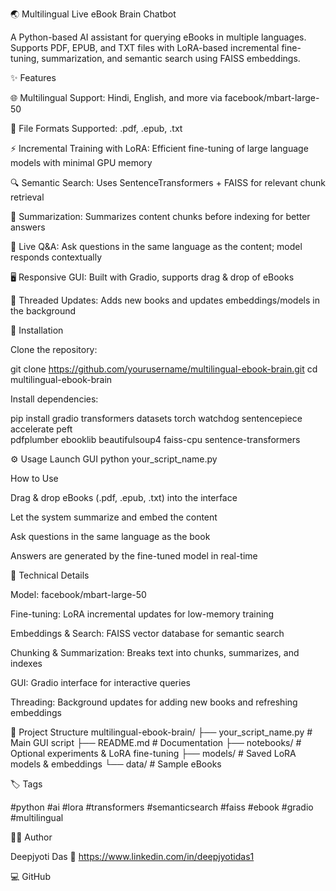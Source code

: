 🌏 Multilingual Live eBook Brain Chatbot

A Python-based AI assistant for querying eBooks in multiple languages.
Supports PDF, EPUB, and TXT files with LoRA-based incremental fine-tuning, summarization, and semantic search using FAISS embeddings.

✨ Features

🌐 Multilingual Support: Hindi, English, and more via facebook/mbart-large-50

📄 File Formats Supported: .pdf, .epub, .txt

⚡ Incremental Training with LoRA: Efficient fine-tuning of large language models with minimal GPU memory

🔍 Semantic Search: Uses SentenceTransformers + FAISS for relevant chunk retrieval

📝 Summarization: Summarizes content chunks before indexing for better answers

💬 Live Q&A: Ask questions in the same language as the content; model responds contextually

🖥️ Responsive GUI: Built with Gradio, supports drag & drop of eBooks

🧵 Threaded Updates: Adds new books and updates embeddings/models in the background

🔧 Installation

Clone the repository:

git clone https://github.com/yourusername/multilingual-ebook-brain.git
cd multilingual-ebook-brain


Install dependencies:

pip install gradio transformers datasets torch watchdog sentencepiece accelerate peft \
            pdfplumber ebooklib beautifulsoup4 faiss-cpu sentence-transformers

⚙️ Usage
Launch GUI
python your_script_name.py

How to Use

Drag & drop eBooks (.pdf, .epub, .txt) into the interface

Let the system summarize and embed the content

Ask questions in the same language as the book

Answers are generated by the fine-tuned model in real-time

🧠 Technical Details

Model: facebook/mbart-large-50

Fine-tuning: LoRA incremental updates for low-memory training

Embeddings & Search: FAISS vector database for semantic search

Chunking & Summarization: Breaks text into chunks, summarizes, and indexes

GUI: Gradio interface for interactive queries

Threading: Background updates for adding new books and refreshing embeddings

📂 Project Structure
multilingual-ebook-brain/
├── your_script_name.py        # Main GUI script
├── README.md                 # Documentation
├── notebooks/                # Optional experiments & LoRA fine-tuning
├── models/                   # Saved LoRA models & embeddings
└── data/                     # Sample eBooks

🏷️ Tags

#python #ai #lora #transformers #semanticsearch #faiss #ebook #gradio #multilingual

🧑‍💻 Author

Deepjyoti Das
🔗 https://www.linkedin.com/in/deepjyotidas1

💻 GitHub
